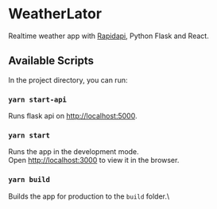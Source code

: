 # WeatherLator

Realtime weather app with [Rapidapi](https://rapidapi.com/weatherapi/api/weatherapi-com/specs), Python Flask and React.

## Available Scripts

In the project directory, you can run:

### `yarn start-api`

Runs flask api on [http://localhost:5000](http://localhost:5000).

### `yarn start`

Runs the app in the development mode.\
Open [http://localhost:3000](http://localhost:3000) to view it in the browser.

### `yarn build`

Builds the app for production to the `build` folder.\
